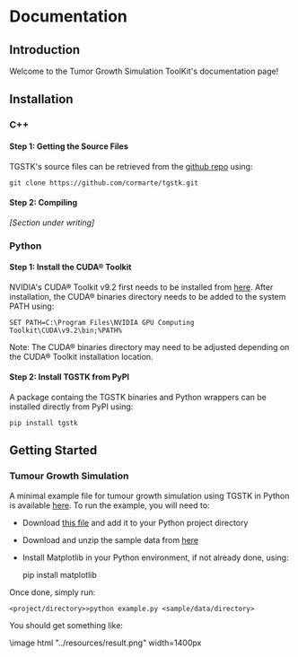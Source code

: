 Documentation
=============
## Introduction ##
Welcome to the Tumor Growth Simulation ToolKit's documentation page!

## Installation ##
### C++ ###
#### Step 1: Getting the Source Files ####
TGSTK's source files can be retrieved from the [github repo](https://github.com/cormarte/tgstk.git) using:

	git clone https://github.com/cormarte/tgstk.git
	
#### Step 2: Compiling ####
*[Section under writing]*

### Python ###
#### Step 1: Install the CUDA® Toolkit ####
NVIDIA's CUDA® Toolkit v9.2 first needs to be installed from [here](https://developer.nvidia.com/cuda-92-download-archive). After installation, the CUDA® binaries directory needs to be added to the system PATH using:

	SET PATH=C:\Program Files\NVIDIA GPU Computing Toolkit\CUDA\v9.2\bin;%PATH%

Note: The CUDA® binaries directory may need to be adjusted depending on the CUDA® Toolkit installation location.

#### Step 2: Install TGSTK from PyPI ####
A package containg the TGSTK binaries and Python wrappers can be installed directly from PyPI using:

	pip install tgstk


## Getting Started ##
### Tumour Growth Simulation ###
A minimal example file for tumour growth simulation using TGSTK in Python is available [here](https://github.com/cormarte/tgstk/blob/main/src/example.py). To run the example, you will need to: 

- Download [this file](https://github.com/cormarte/tgstk/blob/main/src/vtk_numpy_utils.py) and add it to your Python project directory
- Download and unzip the sample data from [here](https://lisaserver.ulb.ac.be/owncloud/index.php/s/nK9v5u8k3cmFdkr)
- Install Matplotlib in your Python environment, if not already done, using:


	pip install matplotlib

Once done, simply run:

	<project/directory>>python example.py <sample/data/directory>
	
You should get something like:


\image html "../resources/result.png" width=1400px

